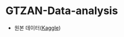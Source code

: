 # GTZAN-Data-analysis
- 원본 데이터(<a href="https://www.kaggle.com/datasets/andradaolteanu/gtzan-dataset-music-genre-classification">Kaggle</a>)

